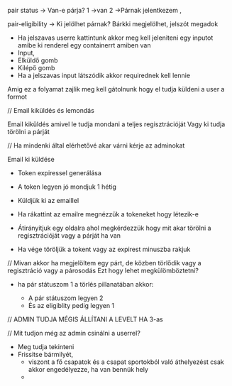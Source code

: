 
pair status -> Van-e párja? 
  1 ->van
  2 ->Párnak jelentkezem ,

pair-eligibility ->
 Ki jelölhet párnak? Bárkki megjelölhet, jelszót megadok

- Ha jelszavas userre kattintunk akkor meg kell jeleniteni egy inputot amibe ki renderel egy containerrt amiben van
 - Input,
 - Elküldő gomb
 - Kilépő gomb
- Ha a jelszavas input látszódik akkor requirednek kell lennie 

Amig ez a folyamat zajlik meg kell gátolnunk hogy el tudja küldeni a user a formot



// Email kiküldés és lemondás

Email kiküldés amivel le tudja mondani a teljes regisztrációját
Vagy ki tudja törölni a párját

// Ha mindenki által elérhetővé akar várni kérje az adminokat

Email ki küldése
  - Token expiressel generálása
  - A token legyen jó mondjuk 1 hétig
  - Küldjük ki az emaillel 
  
  - Ha rákattint az emailre megnézzük a tokeneket hogy létezik-e
  - Átirányitjuk egy oldalra ahol megkérdezzük hogy mit akar törölni a regisztrációját vagy a párját ha van
  - Ha vége töröljük a tokent vagy az expirest minuszba rakjuk



// Mivan akkor ha megjelöltem egy párt, de közben törlődik vagy a regisztráció vagy a párosodás
Ezt hogy lehet megkülömböztetni?
  - ha pár státuszom 1 a törlés pillanatában akkor:

    - A pár státuszom legyen 2 
    - És az eligiblity pedig legyen 1



  // ADMIN TUDJA MÉGIS ÁLLÍTANI A LEVELT HA 3-as

  // Mit tudjon még az admin csinálni a userrel?
  - Meg tudja tekinteni
  - Frissitse bármilyét,
     - viszont a fő csapatok és a csapat sportokból való áthelyezést csak akkor engedélyezze, ha van bennük hely
     -